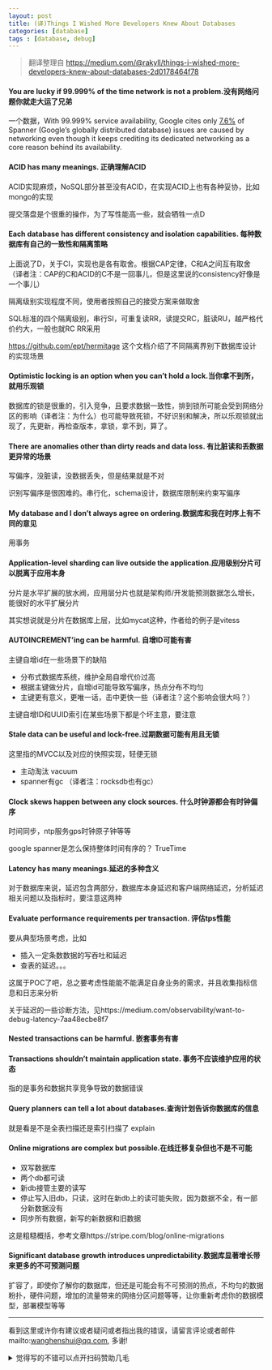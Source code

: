 ```yaml
---
layout: post
title: (译)Things I Wished More Developers Knew About Databases
categories: [database]
tags : [database, debug]
---
```

  

> 翻译整理自 https://medium.com/@rakyll/things-i-wished-more-developers-knew-about-databases-2d0178464f78
>

 

#### You are lucky if 99.999% of the time network is not a problem.没有网络问题你就走大运了兄弟

一个数据，With 99.999% service availability, Google cites only [7.6%](https://storage.googleapis.com/pub-tools-public-publication-data/pdf/45855.pdf) of Spanner (Google’s globally distributed database) issues are caused by networking even though it keeps crediting its dedicated networking as a core reason behind its availability.

#### ACID has many meanings. 正确理解ACID

ACID实现麻烦，NoSQL部分甚至没有ACID，在实现ACID上也有各种妥协，比如mongo的实现

提交落盘是个很重的操作，为了写性能高一些，就会牺牲一点D

#### Each database has different consistency and isolation capabilities. 每种数据库有自己的一致性和隔离策略

上面说了D，关于CI，实现也是各有取舍。根据CAP定律，C和A之间互有取舍（译者注：CAP的C和ACID的C不是一回事儿，但是这里说的consistency好像是一个事儿）

隔离级别实现程度不同，使用者按照自己的接受方案来做取舍

SQL标准的四个隔离级别，串行SI，可重复读RR，读提交RC，脏读RU，越严格代价约大，一般也就RC RR采用

https://github.com/ept/hermitage 这个文档介绍了不同隔离界别下数据库设计的实现场景

#### Optimistic locking is an option when you can’t hold a lock.当你拿不到所，就用乐观锁

数据库的锁是很重的，引入竞争，且要求数据一致性，排到锁所可能会受到网络分区的影响（译者注：为什么）也可能导致死锁，不好识别和解决，所以乐观锁就出现了，先更新，再检查版本，拿锁，拿不到，算了。

#### There are anomalies other than dirty reads and data loss. 有比脏读和丢数据更异常的场景

写偏序，没脏读，没数据丢失，但是结果就是不对

识别写偏序是很困难的。串行化，schema设计，数据库限制来约束写偏序

#### My database and I don’t always agree on ordering.数据库和我在时序上有不同的意见

用事务

#### Application-level sharding can live outside the application.应用级别分片可以脱离于应用本身

分片是水平扩展的放水阀，应用层分片也就是架构师/开发能预测数据怎么增长，能很好的水平扩展分片

其实想说就是分片在数据库上层，比如mycat这种，作者给的例子是vitess



#### AUTOINCREMENT’ing can be harmful. 自增ID可能有害

主键自增id在一些场景下的缺陷

- 分布式数据库系统，维护全局自增代价过高
- 根据主键做分片，自增id可能导致写偏序，热点分布不均匀
- 主键更有意义，更唯一话，击中更快一些（译者注？这个影响会很大吗？）

主键自增ID和UUID索引在某些场景下都是个坏主意，要注意

#### Stale data can be useful and lock-free.过期数据可能有用且无锁

这里指的MVCC以及对应的快照实现，轻便无锁

- 主动淘汰 vacuum 
- spanner有gc （译者注：rocksdb也有gc）

#### Clock skews happen between any clock sources. 什么时钟源都会有时钟偏序

时间同步，ntp服务gps时钟原子钟等等

google spanner是怎么保持整体时间有序的？ TrueTime

#### Latency has many meanings.延迟的多种含义

对于数据库来说，延迟包含两部分，数据库本身延迟和客户端网络延迟，分析延迟相关问题以及指标时，要注意这两种

#### Evaluate performance requirements per transaction. 评估tps性能

要从典型场景考虑，比如

- 插入一定条数数据的写吞吐和延迟
- 查表的延迟。。。

这属于POC了吧，总之要考虑性能能不能满足自身业务的需求，并且收集指标信息和日志来分析

关于延迟的一些诊断方法，见https://medium.com/observability/want-to-debug-latency-7aa48ecbe8f7



#### Nested transactions can be harmful. 嵌套事务有害

#### Transactions shouldn’t maintain application state. 事务不应该维护应用的状态

指的是事务和数据共享竞争导致的数据错误

#### Query planners can tell a lot about databases.查询计划告诉你数据库的信息

就是看是不是全表扫描还是索引扫描了 explain

#### Online migrations are complex but possible.在线迁移复杂但也不是不可能

- 双写数据库
- 两个db都可读
- 新db接管主要的读写
- 停止写入旧db，只读，这时在新db上的读可能失败，因为数据不全，有一部分新数据没有
- 同步所有数据，新写的新数据和旧数据

这是粗糙概括，参考文章https://stripe.com/blog/online-migrations

#### Significant database growth introduces unpredictability.数据库显著增长带来更多的不可预测问题

扩容了，即使你了解你的数据库，但还是可能会有不可预测的热点，不均匀的数据粉扑，硬件问题，增加的流量带来的网络分区问题等等，让你重新考虑你的数据模型，部署模型等等

---

看到这里或许你有建议或者疑问或者指出我的错误，请留言评论或者邮件mailto:wanghenshui@qq.com, 多谢! 
<details>
<summary>觉得写的不错可以点开扫码赞助几毛</summary>
![微信转账](https://wanghenshui.github.io/assets/wepay.png)
</details>